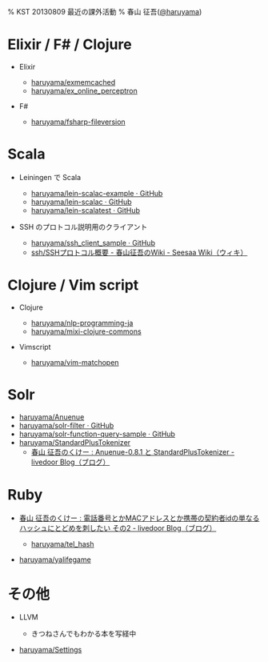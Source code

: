 % KST 20130809 最近の課外活動
% 春山 征吾([@haruyama](https://twitter.com/haruyama))

# Elixir / F# / Clojure

* Elixir
    * [haruyama/exmemcached](https://github.com/haruyama/exmemcached)
    * [haruyama/ex_online_perceptron](https://github.com/haruyama/ex_online_perceptron)

* F#
    * [haruyama/fsharp-fileversion](https://github.com/haruyama/fsharp-fileversion)


# Scala

* Leiningen で Scala
    * [haruyama/lein-scalac-example · GitHub](https://github.com/haruyama/lein-scalac-example)
    * [haruyama/lein-scalac · GitHub](https://github.com/haruyama/lein-scalac)
    * [haruyama/lein-scalatest · GitHub](https://github.com/haruyama/lein-scalatest)

* SSH のプロトコル説明用のクライアント
    * [haruyama/ssh_client_sample · GitHub](https://github.com/haruyama/ssh_client_sample)
    * [ssh/SSHプロトコル概要 - 春山征吾のWiki - Seesaa Wiki（ウィキ）](http://wiki.livedoor.jp/haruyama_seigo/d/ssh/SSH%a5%d7%a5%ed%a5%c8%a5%b3%a5%eb%b3%b5%cd%d7)

# Clojure / Vim script

* Clojure
    * [haruyama/nlp-programming-ja](https://github.com/haruyama/nlp-programming-ja)
    * [haruyama/mixi-clojure-commons](https://github.com/haruyama/mixi-clojure-commons)

* Vimscript
    * [haruyama/vim-matchopen](https://github.com/haruyama/vim-matchopen)

# Solr

* [haruyama/Anuenue](https://github.com/haruyama/Anuenue)
* [haruyama/solr-filter · GitHub](https://github.com/haruyama/solr-filter)
* [haruyama/solr-function-query-sample · GitHub](https://github.com/haruyama/solr-function-query-sample)
* [haruyama/StandardPlusTokenizer](https://github.com/haruyama/StandardPlusTokenizer)
    * [春山 征吾のくけー : Anuenue-0.8.1 と StandardPlusTokenizer - livedoor Blog（ブログ）](http://blog.livedoor.jp/haruyama_seigo/archives/51922530.html)

# Ruby

* [春山 征吾のくけー : 電話番号とかMACアドレスとか携帯の契約者idの単なるハッシュにとどめを刺したい その2 - livedoor Blog（ブログ）](http://blog.livedoor.jp/haruyama_seigo/archives/51936769.html)
    * [haruyama/tel_hash](https://github.com/haruyama/tel_hash)

* [haruyama/yalifegame](https://github.com/haruyama/yalifegame)

# その他

* LLVM
    * きつねさんでもわかる本を写経中

* [haruyama/Settings](https://github.com/haruyama/Settings)
